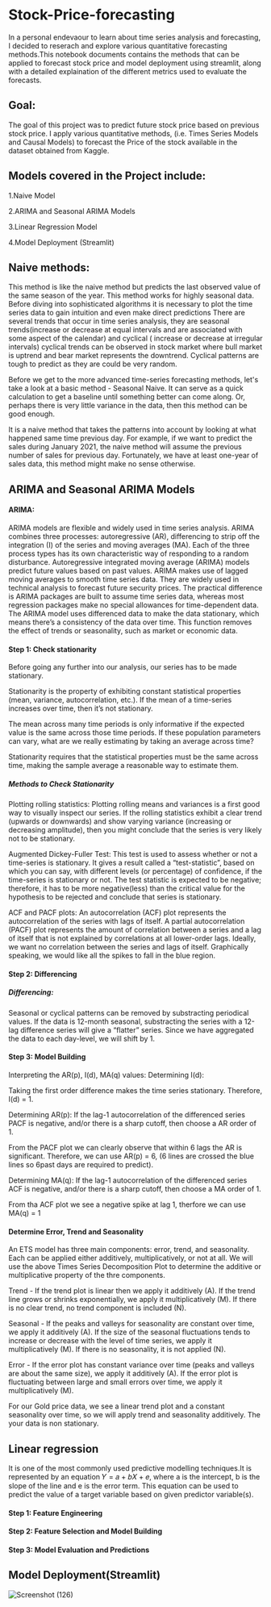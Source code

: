 # Stock-Price-forecasting
In a personal endevaour to learn about time series analysis and forecasting, I decided to reserach and explore various quantitative forecasting methods.This notebook documents contains the methods that can be applied to forecast stock price and model deployment using streamlit, along with a detailed explaination of the different metrics used to evaluate the forecasts.

## Goal: 
The goal of this project was to predict future stock price based on previous stock price. I apply various quantitative methods, (i.e. Times Series Models and Causal Models) to forecast the Price of the stock available in the dataset obtained from Kaggle.

## Models covered in the Project include:

1.Naive Model

2.ARIMA and Seasonal ARIMA Models

3.Linear Regression Model

4.Model Deployment (Streamlit)

## Naive methods:
This method is like the naive method but predicts the last observed value of the same season of the year. This method works for highly seasonal data.
Before diving into sophisticated algorithms it is necessary to plot the time series data to gain intuition and even make direct predictions
There are several trends that occur in time series analysis, they are seasonal trends(increase or decrease at equal intervals and are associated with some aspect of the calendar) and cyclical ( increase or decrease at irregular intervals) cyclical trends can be observed in stock market where bull market is uptrend and bear market represents the downtrend. Cyclical patterns are tough to predict as they are could be very random.

Before we get to the more advanced time-series forecasting methods, let's take a look at a basic method - Seasonal Naive. It can serve as a quick calculation to get a baseline until something better can come along. Or, perhaps there is very little variance in the data, then this method can be good enough.

It is a naive method that takes the  patterns into account by looking at what happened same time previous day. For example, if we want to predict the sales during January 2021, the naive method will assume the previous number of sales for previous day. Fortunately, we have at least one-year of sales data, this method might make no sense otherwise.

## ARIMA and Seasonal ARIMA Models
#### ARIMA: 
ARIMA models are flexible and widely used in time series analysis. ARIMA combines three processes:
autoregressive (AR), differencing to strip off the integration (I) of the series and moving averages (MA). Each
of the three process types has its own characteristic way of responding to a random disturbance. Autoregressive integrated moving average (ARIMA) models predict future values based on past values. ARIMA makes use of lagged moving averages to smooth time series data. They are widely used in technical analysis to forecast future security prices. The practical difference is ARIMA packages are built to assume time series data, whereas most regression packages make no special allowances for time-dependent data. The ARIMA model uses differenced data to make the data stationary, which means there’s a consistency of the data over time. This function removes the effect of trends or seasonality, such as market or economic data.

#### Step 1: Check stationarity
Before going any further into our analysis, our series has to be made stationary.

Stationarity is the property of exhibiting constant statistical properties (mean, variance, autocorrelation, etc.). If the mean of a time-series increases over time, then it’s not stationary.

The mean across many time periods is only informative if the expected value is the same across those time periods. If these population parameters can vary, what are we really estimating by taking an average across time?

Stationarity requires that the statistical properties must be the same across time, making the sample average a reasonable way to estimate them.

##### Methods to Check Stationarity
Plotting rolling statistics: Plotting rolling means and variances is a first good way to visually inspect our series. If the rolling statistics exhibit a clear trend (upwards or downwards) and show varying variance (increasing or decreasing amplitude), then you might conclude that the series is very likely not to be stationary.

Augmented Dickey-Fuller Test: This test is used to assess whether or not a time-series is stationary. It gives a result called a “test-statistic”, based on which you can say, with different levels (or percentage) of confidence, if the time-series is stationary or not. The test statistic is expected to be negative; therefore, it has to be more negative(less) than the critical value for the hypothesis to be rejected and conclude that series is stationary.

ACF and PACF plots: An autocorrelation (ACF) plot represents the autocorrelation of the series with lags of itself. A partial autocorrelation (PACF) plot represents the amount of correlation between a series and a lag of itself that is not explained by correlations at all lower-order lags. Ideally, we want no correlation between the series and lags of itself. Graphically speaking, we would like all the spikes to fall in the blue region.

#### Step 2: Differencing
##### Differencing: 
Seasonal or cyclical patterns can be removed by substracting periodical values. If the data is 12-month seasonal, substracting the series with a 12-lag difference series will give a “flatter” series. Since we have aggregated the data to each day-level, we will shift by 1.

#### Step 3: Model Building
Interpreting the AR(p), I(d), MA(q) values:
Determining I(d):

Taking the first order difference makes the time series stationary. Therefore, I(d) = 1.

Determining AR(p): If the lag-1 autocorrelation of the differenced series PACF is negative, and/or there is a sharp cutoff, then choose a AR order of 1.

From the PACF plot we can clearly observe that within 6 lags the AR is significant. Therefore, we can use AR(p) = 6, (6 lines are crossed the blue lines so 6past days are required to predict).

Determining MA(q): If the lag-1 autocorrelation of the differenced series ACF is negative, and/or there is a sharp cutoff, then choose a MA order of 1.

From tha ACF plot we see a negative spike at lag 1, therfore we can use MA(q) = 1

#### Determine Error, Trend and Seasonality
An ETS model has three main components: error, trend, and seasonality. Each can be applied either additively, multiplicatively, or not at all. We will use the above Times Series Decomposition Plot to determine the additive or multiplicative property of the thre components.

Trend - If the trend plot is linear then we apply it additively (A). If the trend line grows or shrinks exponentially, we apply it multiplicatively (M). If there is no clear trend, no trend component is included (N).

Seasonal - If the peaks and valleys for seasonality are constant over time, we apply it additively (A). If the size of the seasonal fluctuations tends to increase or decrease with the level of time series, we apply it multiplicatively (M). If there is no seasonality, it is not applied (N).

Error - If the error plot has constant variance over time (peaks and valleys are about the same size), we apply it additively (A). If the error plot is fluctuating between large and small errors over time, we apply it multiplicatively (M).

For our Gold price data, we see a linear trend plot and a constant seasonality over time, so we will apply trend and seasonality additively. The your data is non stationary.


## Linear regression
It is one of the most commonly used predictive modelling techniques.It is represented by an equation 𝑌 = 𝑎 + 𝑏𝑋 + 𝑒, where a is the intercept, b is the slope of the line and e is the error term. This equation can be used to predict the value of a target variable based on given predictor variable(s).

#### Step 1: Feature Engineering

#### Step 2: Feature Selection and Model Building

#### Step 3: Model Evaluation and Predictions

## Model Deployment(Streamlit)
![Screenshot (126)](https://github.com/NawajlShaikh/Time-series-predicition/assets/137035926/430ce7d2-de1c-471c-a81c-2d51fc1a2a35)

